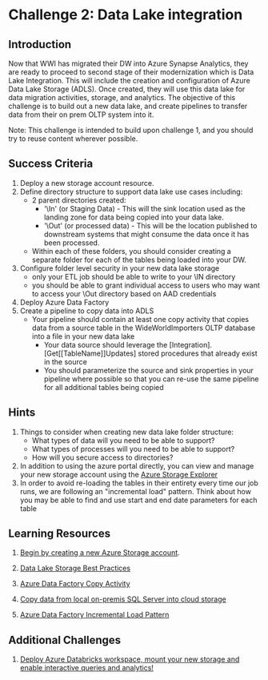 # 	Challenge 2: Data Lake integration

## Introduction

Now that WWI has migrated their DW into Azure Synapse Analytics, they are ready to proceed to second stage of their modernization which is Data Lake Integration.  This will include the creation and configuration of Azure Data Lake Storage (ADLS).  Once created, they will use this data lake for data migration activities, storage, and analytics. The objective of this challenge is to build out a new data lake, and create pipelines to transfer data from their on prem OLTP system into it.

Note: This challenge is intended to build upon challenge 1, and you should try to reuse content wherever possible.

## Success Criteria

1. Deploy a new storage account resource.
2. Define directory structure to support data lake use cases including:
    - 2 parent directories created: 
        - '\In' (or Staging Data) - This will the sink location used as the landing zone for data being copied into your data lake.
        - '\Out' (or processed data) - This will be the location published to downstream systems that might consume the data once it has been processed.
    - Within each of these folders, you should consider creating a separate folder for each of the tables being loaded into your DW.
3. Configure folder level security in your new data lake storage 
    - only your ETL job should be able to write to your \IN directory
    - you should be able to grant individual access to users who may want to access your \Out directory based on AAD credentials
4. Deploy Azure Data Factory 
5. Create a pipeline to copy data into ADLS
    - Your pipeline should contain at least one copy activity that copies data from a source table in the WideWorldImporters OLTP database into a file in your new data lake
        - Your data source should leverage the [Integration].[Get[[TableName]]Updates] stored procedures that already exist in the source
        - You should parameterize the source and sink properties in your pipeline where possible so that you can re-use the same pipeline for all additional tables being copied

## Hints

1. Things to consider when creating new data lake folder structure:
    - What types of data will you need to be able to support?
    - What types of processes will you need to be able to support?
    - How will you secure access to directories?
2. In addition to using the azure portal directly, you can view and manage your new storage account using the [Azure Storage Explorer](https://azure.microsoft.com/en-us/features/storage-explorer/) 
3. In order to avoid re-loading the tables in their entirety every time our job runs, we are following an "incremental load" pattern.  Think about how you may be able to find and use start and end date parameters for each table


## Learning Resources

1. [Begin by creating a new Azure Storage account](https://docs.microsoft.com/en-us/azure/storage/common/storage-account-create?toc=%2Fazure%2Fstorage%2Fblobs%2Ftoc.json&tabs=azure-portal).

2. [Data Lake Storage Best Practices](https://docs.microsoft.com/en-us/azure/storage/blobs/data-lake-storage-best-practices)

3. [Azure Data Factory Copy Activity](https://docs.microsoft.com/en-us/azure/data-factory/copy-activity-overview)

4. [Copy data from local on-premis SQL Server into cloud storage](https://docs.microsoft.com/en-us/azure/data-factory/tutorial-hybrid-copy-portal)

5. [Azure Data Factory Incremental Load Pattern](https://docs.microsoft.com/en-us/azure/data-factory/tutorial-incremental-copy-overview)

## Additional Challenges

1. [Deploy Azure Databricks workspace, mount your new storage and enable interactive queries and analytics!](https://docs.microsoft.com/en-us/azure/azure-databricks/databricks-extract-load-sql-data-warehouse?toc=/azure/databricks/toc.json&bc=/azure/databricks/breadcrumb/toc.json)


